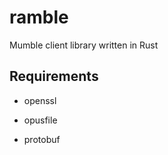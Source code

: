 # ramble

Mumble client library written in Rust

## Requirements

* openssl

* opusfile

* protobuf
